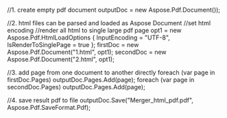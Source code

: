 
//1. create empty pdf document
outputDoc = new Aspose.Pdf.Document());

//2. html files can be parsed and loaded as Aspose Document
//set html encoding
//render all html to single large pdf page
opt1 = new Aspose.Pdf.HtmlLoadOptions
    {
        InputEncoding = "UTF-8",
        IsRenderToSinglePage = true
    };
firstDoc = new Aspose.Pdf.Document("1.html", opt1);
secondDoc = new Aspose.Pdf.Document("2.html", opt1);

//3. add page from one document to another directly
foreach (var page in firstDoc.Pages)
    outputDoc.Pages.Add(page);
foreach (var page in secondDoc.Pages)
    outputDoc.Pages.Add(page);

//4. save result pdf to file
outputDoc.Save("Merger_html_pdf.pdf", Aspose.Pdf.SaveFormat.Pdf);
